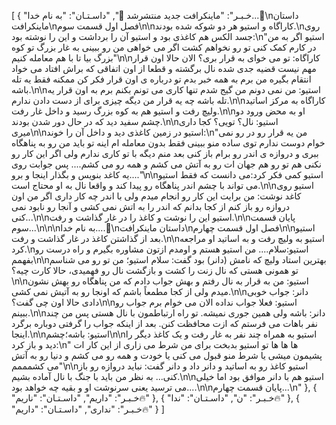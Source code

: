 [
  {
    "خـبـر": "ماینکرافت جدید منتشرشد 🥳",
    "داسـتـان": "به نام خدا...🌹\nداستان ماینکرافت\nفصل اول قسمت سوم\n\nکاراگاه و استیو هر دو شوکه شده بودند.\nروی جسد الکس هم کاغذی بود و استیو آن را برداشت و این را نوشته بود:\n\"استیو اگر به من در کارم کمک کنی تو رو نخواهم کشت اگر می خواهی من رو ببینی به غار بزرگ تو کوه بزرگ بیا تا با هم معامله کنیم\"\n\nکاراگاه: تو می خوای به قرار بری؟ الان حالا اون قرار مهم نیست قضیه جدی شده نال برگشته و قطعا از اون اتفاقی که براش افتاد می خواد انتقام بگیره من برم به همه خبر بدم تو درباره ی اون قرار فکر کن ممکنه فقط یه تله باشه.\n\nاستیو: من نمی دونم من گیج شدم تنها کاری می تونم بکنم برم به اون قرار یه تله باشه چه یه قرار من دیگه چیزی برای از دست دادن ندارم.\n\nکاراگاه به مرکز اساتید ولیچ رفت و استیو هم به کوه بزرگ رسید و داخل غار رفت.\n\nاو به محض ورود دو چشم سفید دید که در حال دور شدن بودند.\n\nاستیو: نال؟ تویی؟ کجا داری میری\n\nاستیو در زمین کاغذی دید و داخل آن را خوند:\n\"من یه قرار رو در رو نمی خوام دوست ندارم توی ساده منو ببینی فقط بدون معامله ام اینه تو باید من رو به پناهگاه ببری و دروازه ی اندر رو برام باز کنی بعد منم دیگه با تو کاری ندارم ولی اگر این کار رو نکنی هم تو رو هم جهان ات رو به آتش می کشم و همه رو می کشم.... پس جوابت روی یه کاغد بنویس و بگذار اینجا و برو....\"\n\nاستیو کمی فکر کرد:می دانست که فقط استیو می تواند با چشم اندر پناهگاه رو پیدا کند و واقعا نال به او محتاج است.\n\nاستیو روی کاغد نوشت: من برایت این کار رو انجام میدم ولی با اندر چه کار داری اگر من اون دروازه رو باز کنم از کجا بدانم که اندر را به اتش نمی کشی و آنجا رو نابود نمی کنی...\n\nاستیو این را نوشت و کاغذ را در غار گذاشت و رفت.\n\nپایان قسمت سوم...\n\n\nبه نام خدا....🌹\nداستان ماینکرافت\nفصل اول قسمت چهارم\n\nاستیو بعد از گذاشتن کاغذ در غار گذاشت و رفت.\n\nاستیو به ولیچ رفت و به اساتید او مراجعه کرد.\nاستیو:سلام.... من استیو هستم و اومدم ازتون مشاوره بگیرم و راه درست رو بفهمم\n\nبهترین استاد ولیچ که نامش (دانر) بود گفت: سلام استیو؛ من تو رو می شناسم تو همونی هستی که نال زنت را کشت و بازگشت نال رو فهمیدی، حالا کارت چیه؟\n\nاستیو: من به قرار به نال رفتم و بهش جواب دادم که من پناهگاه رو بهش نشون میدم ولی از کجا مطمعاً باشم که اونجا رو به آتیش نمی کشی.\n\nدانر: جواب خوبی دادی حالا اون چی گفت؟\n\nاستیو: فعلا جواب نداده الان می خوام برم جواب رو ببینم.\n\nدانر: باشه ولی همین جوری نمیشه. تو راه ارتباطمون با نال هستی پس من چند نفر باهات می فرستم که ازت محافظت کنن. بعد از اینکه جواب را گرفتی دوباره برگرد اینجا.\n\nاستیو: باشه؛چشم\n\nاستیو به همراه چند نفر به غار رفت و یک کاغذ دیگر را دید و باز کرد:\n\" ها ها ها تو استیو بدبخت برای من شرط می زاری از این کار ات پشیمون میشی یا شرط منو قبول می کنی یا خودت و همه رو می کشم و دنیا رو به آتش می کشمممم\"\n\nاستیو کاغذ رو به اساتید و دانر داد و دانر گفت: نباید دروازه رو باز کنی... به نظر من باید با جنگ با نال آماده بشیم.\n\nاستیو هم با دانر موافق بود اما خیلی می ترسید یعنی سرنوشت او و بقیه چه خواهد بود....\n\nپایان قسمت چهارم...\n"
  },
  {
    "خـبـر": "داریم",
    "داسـتـان": "ناریم🔥"
  },
  {
    "خـبـر": "ن",
    "داسـتـان": "ندا🔥"
  },
  {
    "خـبـر": "نداری",
    "داسـتـان": "داریم🔥"
  }
]

